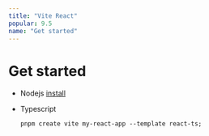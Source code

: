 ```yaml
---
title: "Vite React"
popular: 9.5
name: "Get started"
---
```


# Get started

- Nodejs [install](https://nodejs.org/en/)

- Typescript

  ```
  pnpm create vite my-react-app --template react-ts;
  ```
